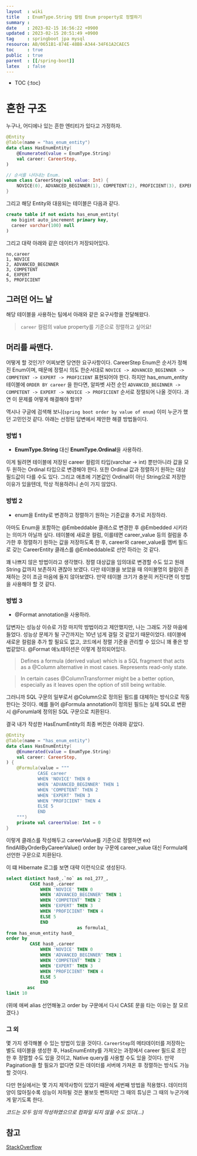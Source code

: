 ```yaml
---
layout  : wiki
title   : EnumType.String 컬럼 Enum property로 정렬하기 
summary :  
date    : 2023-02-15 16:56:22 +0900
updated : 2023-02-15 20:51:49 +0900
tag     : springboot jpa mysql 
resource: AB/0651B1-874E-48B8-A344-34F61A2CAEC5
toc     : true
public  : true
parent  : [[/spring-boot]] 
latex   : false
---
```

* TOC
{:toc}

# 흔한 구조 
누구나, 어디에나 있는 흔한 엔티티가 있다고 가정하자.
```kotlin
@Entity
@Table(name = "has_enum_entity")
data class HasEnumEntity(
    @Enumerated(value = EnumType.String)
    val career: CareerStep,
)

// 순서를 나타내는 Enum.
enum class CareerStep(val value: Int) {
    NOVICE(0), ADVANCED_BEGINNER(1), COMPETENT(2), PROFICIENT(3), EXPERT(4);
}
```

그리고 해당 Entity와 대응되는 테이블은 다음과 같다.
```sql
create table if not exists has_enum_entity(
  no bigint auto_increment primary key,
  career varchar(100) null
)
```

그리고 대략 아래와 같은 데이터가 저장되어있다.
```
no,career
1, NOVICE 
2, ADVANCED_BEGINNER 
3, COMPETENT 
4, EXPERT 
5, PROFICIENT 
```

## 그러던 어느 날
해당 테이블을 사용하는 팀에서 아래와 같은 요구사항을 전달해왔다.
> `career` 컬럼의 value property를 기준으로 정렬하고 싶어요!

## 머리를 싸맨다.
어떻게 할 것인가? 어찌보면 당연한 요구사항이다. CareerStep Enum은 순서가 정해진 Enum이며, 때문에 정렬시 의도 한순서대로 `NOVICE -> ADVANCED_BEGINNER -> COMPETENT -> EXPERT -> PROFICIENT` 표현되어야 한다. 
하지만 has_enum_entity 테이블에 `ORDER BY career` 을 한다면, 알파벳 사전 순인 `ADVANCED_BEGINNER -> COMPETENT -> EXPERT -> NOVICE -> PROFICIENT` 순서로 정렬되어 나올 것이다. 과연 이 문제를 어떻게 해결해야 할까? 

역시나 구글에 검색해 보니(`spring boot order by value of enum`) 이미 누군가 했던 고민인것 같다.
아래는 선정된 답변에서 제안한 해결 방법들이다.

### 방법 1
- **EnumType.String** 대신 **EnumType.Ordinal**을 사용하라. 

이게 될려면 테이블에 저장된 career 컬럼의 타입(varchar -> int) 뿐만아니라 값을 모두 원하는 Ordinal 타입으로 변경해야 한다. 또한 Ordinal 값과 정렬하기 원하는 대상 필드값이 다를 수도 있다. 그리고 애초에 기본값인 Ordinal이 아닌 String으로 저장한 이유가 있을텐데, 막상 적용하려니 손이 가지 않았다. 

### 방법 2
- enum을 Entity로 변경하고 정렬하기 원하는 기준값을 추가로 저장하라.

아마도 Enum을 포함하는 @Embeddable 클래스로 변경한 후 @Embedded 시키라는 의미가 아닐까 싶다. 테이블에 새로운 컬럼, 이를테면 career_value 등의 컬럼을 추가한 후 정렬하기 원하는 값을 저장하도록 한 후, career와 career_value를 멤버 필드로 갖는 CareerEntity 클래스를 @Embeddable로 선언 하라는 것 같다.

꽤 나쁘지 않은 방법이라고 생각했다. 정렬 대상값을 임의대로 변경할 수도 있고 원래 String 값까지 보존하지 괜찮아 보였다. 다만 테이블을 보았을 때 의미불명의 컬럼이 존재하는 것이 조금 마음에 들지 않아보였다. 만약 테이블 크기가 충분히 커진다면 이 방법을 사용해야 할 것 같다.

### 방법 3
- @Format annotation을 사용하라.

답변자는 성능상 이슈로 가장 마지막 방법이라고 제안했지만, 나는 그래도 가장 마음에 들었다. 성능상 문제가 될 구간까지는 10년 넘게 걸릴 것 같았기 때문이었다. 테이블에 새로운 컬럼을 추가 할 필요도 없고, 코드에서 정렬 기준을 관리할 수 있으니 꽤 좋은 방법같았다.
@Format 애노테이션은 이렇게 정의되어있다.

>Defines a formula (derived value) which is a SQL fragment that acts as a @Column alternative in most cases.
Represents read-only state.

>In certain cases @ColumnTransformer might be a better option, especially as it leaves open the option of still
being writable.

그러니까 SQL 구문의 일부로서 @Column으로 정의된 필드를 대체하는 방식으로 작동한다는 것이다. 예를 들어 @Formula annotation이 정의된 필드는 실제 SQL로 변환시 @Forumla에 정의된 SQL 구문으로 치환된다.

결국 내가 작성한 HasEnumEntity의 최종 버전은 아래와 같았다.

```kotlin
@Entity
@Table(name = "has_enum_entity")
data class HasEnumEntity(
    @Enumerated(value = EnumType.String)
    val career: CareerStep,
) {
    @Formula(value = """
            CASE career
            WHEN 'NOVICE' THEN 0 
            WHEN 'ADVANCED_BEGINNER' THEN 1 
            WHEN 'COMPETENT' THEN 2 
            WHEN 'EXPERT' THEN 3 
            WHEN 'PROFICIENT' THEN 4 
            ELSE 5 
            END
    """)
    private val careerValue: Int = 0
}
```

이렇게 클래스를 작성해두고 careerValue를 기준으로 정렬하면 ex) findAllByOrderByCareerValue() order by 구문에 career_value 대신 Formula에 선언한 구문으로 치환된다.

이 떄 Hibernate 로그를 보면 대략 이런식으로 생성된다.

```sql
select distinct has0_.`no` as no1_277_,
         CASE has0_.career
             WHEN 'NOVICE' THEN 0
             WHEN 'ADVANCED_BEGINNER' THEN 1
             WHEN 'COMPETENT' THEN 2
             WHEN 'EXPERT' THEN 3
             WHEN 'PROFICIENT' THEN 4
             ELSE 5 
             END
                           as formula1_
from has_enum_entity has0_
order by
         CASE has0_.career
             WHEN 'NOVICE' THEN 0
             WHEN 'ADVANCED_BEGINNER' THEN 1
             WHEN 'COMPETENT' THEN 2
             WHEN 'EXPERT' THEN 3
             WHEN 'PROFICIENT' THEN 4
             ELSE 5 
             END
        asc
limit 10
```

(위에 애써 alias 선언해놓고 order by 구문에서 다시 CASE 문을 타는 이유는 잘 모르겠다.)

### 그 외
몇 가지 생각해볼 수 있는 방법이 있을 것이다. `CareerStep`의 메타데이터를 저장하는 별도 테이블을 생성한 후, HasEnumEntity를 가져오는 과정에서 career 필드로 조인한 후 정렬할 수도 있을 것이고, Native query를 사용할 수도 있을 것이다. 만약 Pagination을 할 필요가 없다면 모든 데이터를 서버에 가져온 후 정렬하는 방식도 가능할 것이다.

다만 현실에서는 몇 가지 제약사항이 있었기 때문에 세번째 방법을 적용했다. 데이터의 양이 많아질수록 성능이 저하될 것은 불보듯 뻔하지만 그 때의 튜닝은 그 때의 누군가에게 맡기도록 한다.

*코드는 모두 임의 작성하였으므로 컴파일 되지 않을 수도 있다(...)*

## 참고
[StackOverflow](https://stackoverflow.com/questions/3605655/control-sort-order-of-hibernate-enumtype-string-properties)
